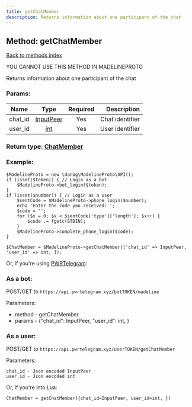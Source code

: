 ```yaml
---
title: getChatMember
description: Returns information about one participant of the chat
---
```

## Method: getChatMember  
[Back to methods index](index.md)


YOU CANNOT USE THIS METHOD IN MADELINEPROTO


Returns information about one participant of the chat

### Params:

| Name     |    Type       | Required | Description |
|----------|:-------------:|:--------:|------------:|
|chat\_id|[InputPeer](../types/InputPeer.md) | Yes|Chat identifier|
|user\_id|[int](../types/int.md) | Yes|User identifier|


### Return type: [ChatMember](../types/ChatMember.md)

### Example:


```
$MadelineProto = new \danog\MadelineProto\API();
if (isset($token)) { // Login as a bot
    $MadelineProto->bot_login($token);
}
if (isset($number)) { // Login as a user
    $sentCode = $MadelineProto->phone_login($number);
    echo 'Enter the code you received: ';
    $code = '';
    for ($x = 0; $x < $sentCode['type']['length']; $x++) {
        $code .= fgetc(STDIN);
    }
    $MadelineProto->complete_phone_login($code);
}

$ChatMember = $MadelineProto->getChatMember(['chat_id' => InputPeer, 'user_id' => int, ]);
```

Or, if you're using [PWRTelegram](https://pwrtelegram.xyz):

### As a bot:

POST/GET to `https://api.pwrtelegram.xyz/botTOKEN/madeline`

Parameters:

* method - getChatMember
* params - {"chat_id": InputPeer, "user_id": int, }



### As a user:

POST/GET to `https://api.pwrtelegram.xyz/userTOKEN/getChatMember`

Parameters:

```
chat_id - Json encoded InputPeer
user_id - Json encoded int

```

Or, if you're into Lua:

```
ChatMember = getChatMember({chat_id=InputPeer, user_id=int, })
```

